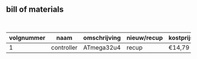 ## bill of materials
<br />

|volgnummer|naam|omschrijving|nieuw/recup|kostprijs/stuk|aantal|subtotaal|
|----------|--------------|------------|-----------|---------|------|---------|
|         1|  controller  |ATmega32u4  |recup      |€14,79   | 1    |€0       |
